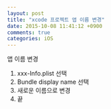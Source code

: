 ```yaml
---
layout: post
title: "xcode 프로젝트 앱 이름 변경"
date: 2015-10-08 11:41:12 +0900
comments: true
categories: iOS
---
```

앱 이름 변경

1. xxx-Info.plist 선택
2. Bundle display name 선택
3. 새로운 이름으로 변경
4. 끝
